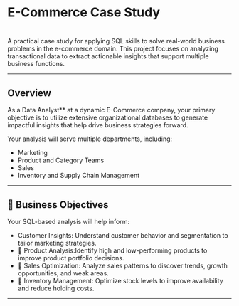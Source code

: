 # E-Commerce Case Study
# 

A practical case study for applying SQL skills to solve real-world business problems in the e-commerce domain. This project focuses on analyzing transactional data to extract actionable insights that support multiple business functions.

---

##  Overview

As a Data Analyst** at a dynamic E-Commerce company, your primary objective is to utilize extensive organizational databases to generate impactful insights that help drive business strategies forward.

Your analysis will serve multiple departments, including:
- Marketing
- Product and Category Teams
- Sales
- Inventory and Supply Chain Management


---

## 🎯 Business Objectives

Your SQL-based analysis will help inform:
- Customer Insights: Understand customer behavior and segmentation to tailor marketing strategies.
- 🎯 Product Analysis:Identify high and low-performing products to improve product portfolio decisions.
- 🎯 Sales Optimization: Analyze sales patterns to discover trends, growth opportunities, and weak areas.
- 🎯 Inventory Management: Optimize stock levels to improve availability and reduce holding costs.

---


